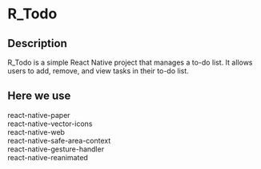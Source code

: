 # R_Todo

## Description
R_Todo is a simple React Native project that manages a to-do list. It allows users to add, remove, and view tasks in their to-do list. 

## Here we use
react-native-paper    
react-native-vector-icons   
react-native-web   
react-native-safe-area-context   
react-native-gesture-handler   
react-native-reanimated
